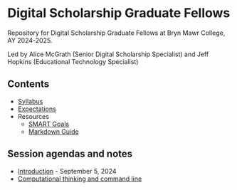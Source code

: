 # Digital Scholarship Graduate Fellows

Repository for Digital Scholarship Graduate Fellows at Bryn Mawr College, AY 2024-2025.

Led by Alice McGrath (Senior Digital Scholarship Specialist) and Jeff Hopkins (Educational Technology Specialist)

## Contents

- [Syllabus](syllabus.md)
- [Expectations](expectations.md)
- Resources
  - [SMART Goals](resources/smart-goals.md)
  - [Markdown Guide](resources/markdown-guide.md)

## Session agendas and notes

- [Introduction](sessions/01-introduction.md) - September 5, 2024
- [Computational thinking and command line](sessions/02-computational-thinking-command-line.md)
